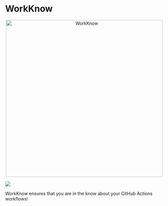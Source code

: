 # WorkKnow

<p align="center">
<img width="500" height="500" src="https://raw.githubusercontent.com/AnalyzeActions/WorkKnow/master/.github/logos/WorkKnow-Logo.png" alt="WorkKnow"</img>
</p>

![](../../workflows/build/badge.svg)

WorkKnow ensures that you are in the know about your GitHub Actions workflows!
